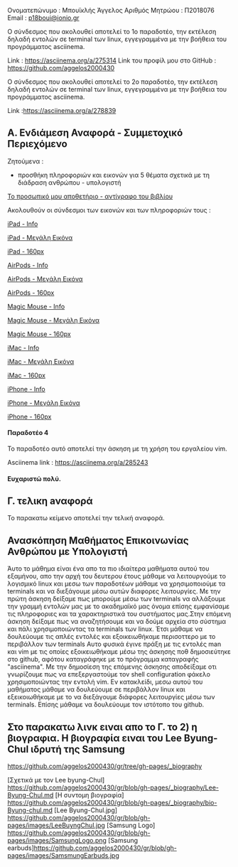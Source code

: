 Ονοματεπώνυμο : Μπουϊκλής Άγγελος
Αριθμός Μητρώου : Π2018076
Email : p18boui@ionio.gr

Ο σύνδεσμος που ακολουθεί αποτελεί το 1ο παραδοτέο, την εκτέλεση δηλαδή εντολών σε terminal των linux, εγγεγραμμένα με την βοήθεια του προγράμματος
asciinema.

Link : https://asciinema.org/a/275314
Link του προφίλ μου στο GitHub : https://github.com/aggelos2000430

Ο σύνδεσμος που ακολουθεί αποτελεί το 2ο παραδοτέο, την εκτέλεση δηλαδή εντολών σε terminal των linux, εγγεγραμμένα με την βοήθεια του προγράμματος
asciinema.

Link :https://asciinema.org/a/278839

## Α. Ενδιάμεση Αναφορά - Συμμετοχικό Περιεχόμενο

Ζητούμενα :

- προσθήκη πληροφοριών και εικονών για 5 θέματα σχετικά με τη διάδραση ανθρώπου - υπολογιστή

[Το προσωπικό μου αποθετήριο - αντίγραφο του βιβλίου](https://github.com/aggelos2000430/gr)

Ακολουθούν οι σύνδεσμοι των εικονών και των πληροφοριών τους :

[iPad - Info](https://github.com/aggelos2000430/gr/blob/gh-pages/_gallery/ipad.md)

[iPad - Μεγάλη Εικόνα](https://github.com/aggelos2000430/gr/blob/gh-pages/images/ipad.jpg)

[iPad - 160px](https://github.com/aggelos2000430/gr/blob/gh-pages/images/ipad-thumb.jpg)



[AirPods - Info](https://github.com/aggelos2000430/gr/blob/gh-pages/_gallery/airpods.md)

[AirPods - Μεγάλη Εικόνα](https://github.com/aggelos2000430/gr/blob/gh-pages/images/airpods.jpg)

[AirPods - 160px](https://github.com/aggelos2000430/gr/blob/gh-pages/images/airpods-thumb.jpg)



[Magic Mouse - Info](https://github.com/aggelos2000430/gr/blob/gh-pages/_gallery/magic-mouse.md)

[Magic Mouse - Μεγάλη Εικόνα](https://github.com/aggelos2000430/gr/blob/gh-pages/images/magic-mouse.jpg)

[Magic Mouse - 160px](https://github.com/aggelos2000430/gr/blob/gh-pages/images/magic-mouse-thumb.jpg)



[iMac - Info](https://github.com/aggelos2000430/gr/blob/gh-pages/_gallery/Imac.md)

[iMac - Μεγάλη Εικόνα](https://github.com/aggelos2000430/gr/blob/gh-pages/images/Imac.jpg)

[iMac - 160px](https://github.com/aggelos2000430/gr/blob/gh-pages/images/Imac-thumb.jpg)



[iPhone - Info](https://github.com/aggelos2000430/gr/blob/gh-pages/_gallery/iphone.md)

[iPhone - Μεγάλη Εικόνα](https://github.com/aggelos2000430/gr/blob/gh-pages/images/iphone.jpg)

[iPhone - 160px](https://github.com/aggelos2000430/gr/blob/gh-pages/images/iphone-thumb.jpg)


#### Παραδοτέο 4
Το παραδοτέο αυτό αποτελεί την άσκηση με τη χρήση του εργαλείου vim.

Asciinema link : https://asciinema.org/a/285243



#### Ευχαριστώ πολύ.



## Γ. τελικη aναφορά
Το παρακατω κείμενο αποτελεί την τελική αναφορά.

## Ανασκόπηση Μαθήματος Επικοινωνίας Ανθρώπου με Υπολογιστή
 Άυτο το μάθημα είναι ένα απο τα πιο ιδιαίτερα μαθήματα αυτού του εξαμήνου, απο την αρχή 
του δευτερου έτους μάθαμε να λειτουργούμε το λογισμικό linux και μεσω των παραδοτέων μάθαμε 
να χρησιμοποιούμε τα terminals και να διεξάγουμε μέσω αυτών διαφορες λειτουργίες.
 Με την πρώτη άσκηση δείξαμε πως μπορούμε μέσω των terminals να αλλάξουμε την γραμμή εντολών 
μας με το ακαδημαϊκό μας όνομα επίσης εμφανίσαμε τις πληροφοριες και τα χαρακτηριστικά 
του συστήματος μας.Στην επόμενη άσκηση δείξαμε πως να αναζητήσουμε και να δούμε αρχεία 
στο σύστημα και πάλι χρησιμοποιώντας τα terminals των linux. Έτσι μάθαμε να δουλεύουμε
τις απλές εντολές και εξοικειωθήκαμε περισοττερο με το περιβάλλον των terminals 
Αυτο φυσικά έγινε πράξη με τις εντολές man και vim με τις οποίες εξοικειωθήκαμε 
μέσω της άσκησης ποθ δημοσιεύτηκε στο github, αφότου καταγράφηκε 
με το πρόγραμμα καταγραφής "asciinema". Με την δημοσίεση της επόμενης άσκησης
αποδείξαμε οτι γνωρίζουμε πως να επεξεργαστούμε τον shell configuration φάκελο 
χρησιμοποιώντας την εντολή vim.
 Εν κατακλείδι, μεσω αυτού του μαθήματος μάθαμε να δουλεύουμε σε περιβάλλον linux και 
εξεικοιωθήκαμε με το να διεξάγουμε διάφορες λειτουργίες μέσω των terminals. Επίσης 
μάθαμε να δουλεύουμε τον ιστότοπο του github.

## Στο παρακατω λινκ ειναι απο το Γ. το 2) η βιογραφια. Η βιογραφία ειναι του Lee Byung-Chul ιδρυτή της Samsung

https://github.com/aggelos2000430/gr/tree/gh-pages/_biography

[Σχετικά με τον Lee byung-Chul] https://github.com/aggelos2000430/gr/blob/gh-pages/_biography/Lee-Byung-Chul.md
[Η συντομη βιογραφία] https://github.com/aggelos2000430/gr/blob/gh-pages/_biography/bio-Byung-chul.md
[Lee Byung-Chul.jpg] https://github.com/aggelos2000430/gr/blob/gh-pages/images/LeeBuyngChul.jpg
[Samsung Logo] https://github.com/aggelos2000430/gr/blob/gh-pages/images/SamsungLogo.png
[Samsung earbuds]https://github.com/aggelos2000430/gr/blob/gh-pages/images/SamsmungEarbuds.jpg




